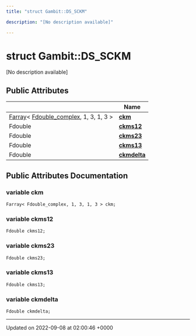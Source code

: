 ```yaml
---
title: "struct Gambit::DS_SCKM"

description: "[No description available]"

---
```


# struct Gambit::DS_SCKM



[No description available]

## Public Attributes

|                | Name           |
| -------------- | -------------- |
| [Farray](/documentation/code/classes/classgambit_1_1farray/)< [Fdouble_complex](/documentation/code/classes/classgambit_1_1fcomplext/), 1, 3, 1, 3 > | **[ckm](/documentation/code/classes/structgambit_1_1ds__sckm/#variable-gambitds-sckm-ckm)**  |
| Fdouble | **[ckms12](/documentation/code/classes/structgambit_1_1ds__sckm/#variable-gambitds-sckm-ckms12)**  |
| Fdouble | **[ckms23](/documentation/code/classes/structgambit_1_1ds__sckm/#variable-gambitds-sckm-ckms23)**  |
| Fdouble | **[ckms13](/documentation/code/classes/structgambit_1_1ds__sckm/#variable-gambitds-sckm-ckms13)**  |
| Fdouble | **[ckmdelta](/documentation/code/classes/structgambit_1_1ds__sckm/#variable-gambitds-sckm-ckmdelta)**  |

## Public Attributes Documentation

### variable ckm

```
Farray< Fdouble_complex, 1, 3, 1, 3 > ckm;
```


### variable ckms12

```
Fdouble ckms12;
```


### variable ckms23

```
Fdouble ckms23;
```


### variable ckms13

```
Fdouble ckms13;
```


### variable ckmdelta

```
Fdouble ckmdelta;
```


-------------------------------

Updated on 2022-09-08 at 02:00:46 +0000